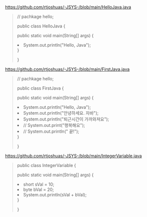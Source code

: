 
https://github.com/rtjoshuas/-JSYS-/blob/main/HelloJava.java


>// pachkage hello;
>
>public class HelloJava {
>
>	public static void main(String[] args)
  {
    		<li>System.out.println("Hello, Java");</li>
  }
>  
>}



https://github.com/rtjoshuas/-JSYS-/blob/main/FirstJava.java 


>// pachkage hello;
>
>public class FirstJava {
>
>	public static void main(String[] args)
  {
		<li>System.out.println("Hello, Java");</li>
		<li>System.out.println("안녕하세요. 자바");</li>
		<li>System.out.println("퇴근시간이 가까와져요");</li>
  	<li>// System.out.print("행복해요");</li>
		<li>// System.out.println("             끝!");</li>
  }
>  
>}



https://github.com/rtjoshuas/-JSYS-/blob/main/IntegerVariable.java


>public class IntegerVariable {
>
>	public static void main(String[] args)
  {
		<li>short sVal = 10;</li>
		<li>byte bVal = 20;</li>
		<li>System.out.println(sVal + bVal);</li>
  }
>
>}


